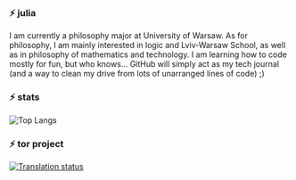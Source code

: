 ### ⚡ julia 
I am currently a philosophy major at University of Warsaw. As for philosophy, I am mainly interested in logic and Lviv-Warsaw School, as well as in philosophy of mathematics and technology. I am learning how to code mostly for fun, but who knows... GitHub will simply act as my tech journal (and a way to clean my drive from lots of unarranged lines of code) ;)

### ⚡ stats
![Top Langs](https://github-readme-stats.vercel.app/api/top-langs/?username=P4R4D1GMSH1FT&theme=dracula)

### ⚡ tor project
<a href="https://hosted.weblate.org/engage/tor/-/pl/">
<img src="https://hosted.weblate.org/widget/tor/tpo-web/pl/svg-badge.svg" alt="Translation status" />
</a>
<!--
**P4R4D1GMSH1FT/P4R4D1GMSH1FT** is a ✨ _special_ ✨ repository because its `README.md` (this file) appears on your GitHub profile.

Here are some ideas to get you started:

- 🔭 I’m currently working on ...
- 🌱 I’m currently learning ...
- 👯 I’m looking to collaborate on ...
- 🤔 I’m looking for help with ...
- 💬 Ask me about ...
- 📫 How to reach me: ...
- 😄 Pronouns: ...
- ⚡ Fun fact: ...
-->

